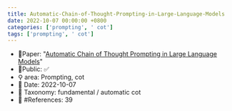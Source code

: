 ```yaml
---
title: Automatic-Chain-of-Thought-Prompting-in-Large-Language-Models
date: 2022-10-07 00:00:00 +0800
categories: ['prompting', ' cot']
tags: ['prompting', ' cot']
---
```


- 📙Paper: "[Automatic Chain of Thought Prompting in Large Language Models](https://www.semanticscholar.org/paper/Automatic-Chain-of-Thought-Prompting-in-Large-Zhang-Zhang/90350aa626bed47b02d0c162462e5b0ca82be6b2)"
- 🔑Public: ✅
- ⚲ area: Prompting,  cot
- 📅 Date: 2022-10-07
- 🔎 Taxonomy: fundamental / automatic cot
- 📝 #References: 39
